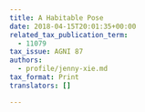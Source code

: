 ```yaml
---
title: A Habitable Pose
date: 2018-04-15T20:01:35+00:00
related_tax_publication_term:
  - 11079
tax_issue: AGNI 87
authors:
  - profile/jenny-xie.md
tax_format: Print
translators: []

---
```


